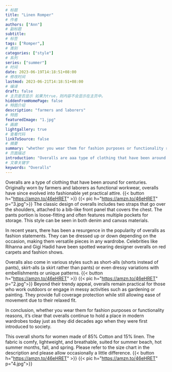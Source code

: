 ```yaml
---
# 标题
title: "Linen Romper"
# 作者
authors: ["Ann"]
# 副标题
subtitle: 
# 标签
tags: ["Romper",]
# 类别
categories: ["style"]
# 系列
series: ["summer"]
# 时间
date: 2023-06-19T14:18:51+08:00
# 修改时间
lastmod: 2023-06-21T14:18:51+08:00
# 编译
draft: false
# 主页是否显示 如果为true，则内容不会显示在主页中。
hiddenFromHomePage: false
# 特图介绍
description: "farmers and laborers"
# 特图
featuredImage: "1.jpg"
# 画廊
lightgallery: true
# 查看代码
linkToSource: false
# 摘要
summary: "whether you wear them for fashion purposes or functionality reasons"
# 页面描述
introduction: "Overalls are aaa type of clothing that have been around for centuries. Originally worn by farmers and laborers as functional workwear, overalls have since evolved into fashionable yet practical attire."
# 文章关键字
keywords: "Overalls"
---
```


Overalls are a type of clothing that have been around for centuries. Originally worn by farmers and laborers as functional workwear, overalls have since evolved into fashionable yet practical attire.
{{< button h="https://amzn.to/46eHRET" >}}
{{< pic h="https://amzn.to/46eHRET" p="3.jpg">}}
The classic design of overalls includes two straps that go over the shoulders, attached to a bib-like front panel that covers the chest. The pants portion is loose-fitting and often features multiple pockets for storage. This style can be seen in both denim and canvas materials.

In recent years, there has been a resurgence in the popularity of overalls as fashion statements. They can be dressed up or down depending on the occasion, making them versatile pieces in any wardrobe. Celebrities like Rihanna and Gigi Hadid have been spotted wearing designer overalls on red carpets and fashion shows.

Overalls also come in various styles such as short-alls (shorts instead of pants), skirt-alls (a skirt rather than pants) or even dressy variations with embellishments or unique patterns.
{{< button h="https://amzn.to/46eHRET" >}}
{{< pic h="https://amzn.to/46eHRET" p="2.jpg">}}
Beyond their trendy appeal, overalls remain practical for those who work outdoors or engage in messy activities such as gardening or painting. They provide full coverage protection while still allowing ease of movement due to their relaxed fit.

In conclusion, whether you wear them for fashion purposes or functionality reasons, it’s clear that overalls continue to hold a place in modern wardrobes today just as they did decades ago when they were first introduced to society.


This overall shorts for women made of 85% Cotton and 15% linen. The fabric is comfy, lightweight, and breathable, suited for summer beach, hot summer months, fall, and spring. Please refer to the size chart in the description and please allow occasionally a little difference.
{{< button h="https://amzn.to/46eHRET" >}}
{{< pic h="https://amzn.to/46eHRET" p="4.jpg">}}

